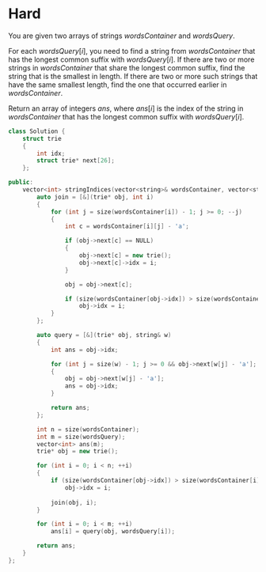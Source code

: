 # Hard

You are given two arrays of strings $wordsContainer$ and $wordsQuery$.

For each $wordsQuery[i]$, you need to find a string from $wordsContainer$ that has the longest common suffix with $wordsQuery[i]$. If there are two or more strings in $wordsContainer$ that share the longest common suffix, find the string that is the smallest in length. If there are two or more such strings that have the same smallest length, find the one that occurred earlier in $wordsContainer$.

Return an array of integers $ans$, where $ans[i]$ is the index of the string in $wordsContainer$ that has the longest common suffix with $wordsQuery[i]$.

```cpp
class Solution {
    struct trie
    {
        int idx;
        struct trie* next[26];
    };

public:
    vector<int> stringIndices(vector<string>& wordsContainer, vector<string>& wordsQuery) {
        auto join = [&](trie* obj, int i)
        {
            for (int j = size(wordsContainer[i]) - 1; j >= 0; --j)
            {
                int c = wordsContainer[i][j] - 'a';

                if (obj->next[c] == NULL)
                {
                    obj->next[c] = new trie();
                    obj->next[c]->idx = i;
                }

                obj = obj->next[c];

                if (size(wordsContainer[obj->idx]) > size(wordsContainer[i]))
                    obj->idx = i;
            }
        };

        auto query = [&](trie* obj, string& w)
        {
            int ans = obj->idx;

            for (int j = size(w) - 1; j >= 0 && obj->next[w[j] - 'a']; --j)
            {
                obj = obj->next[w[j] - 'a'];
                ans = obj->idx;
            }

            return ans;
        };

        int n = size(wordsContainer);
        int m = size(wordsQuery);
        vector<int> ans(m);
        trie* obj = new trie();

        for (int i = 0; i < n; ++i)
        {
            if (size(wordsContainer[obj->idx]) > size(wordsContainer[i]))
                obj->idx = i;
                
            join(obj, i);
        }

        for (int i = 0; i < m; ++i)
            ans[i] = query(obj, wordsQuery[i]);

        return ans;
    }
};
```
